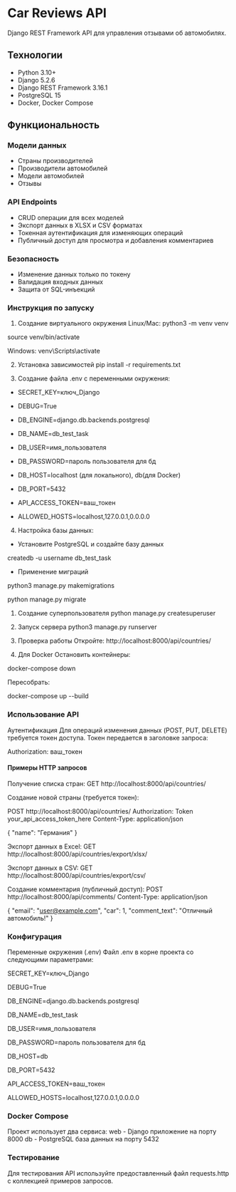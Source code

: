 # Car Reviews API

Django REST Framework API для управления отзывами об автомобилях.

## Технологии

- Python 3.10+
- Django 5.2.6
- Django REST Framework 3.16.1
- PostgreSQL 15
- Docker, Docker Compose

## Функциональность

### Модели данных
- Страны производителей
- Производители автомобилей  
- Модели автомобилей
- Отзывы

### API Endpoints
- CRUD операции для всех моделей
- Экспорт данных в XLSX и CSV форматах
- Токенная аутентификация для изменяющих операций
- Публичный доступ для просмотра и добавления комментариев

### Безопасность
- Изменение данных только по токену
- Валидация входных данных
- Защита от SQL-инъекций

### Инструкция по запуску
1. Создание виртуального окружения
Linux/Mac:
python3 -m venv venv

source venv/bin/activate

Windows:
venv\Scripts\activate

2. Установка зависимостей
pip install -r requirements.txt

3. Создание файла .env с переменными окружения:

- SECRET_KEY=ключ_Django

- DEBUG=True

- DB_ENGINE=django.db.backends.postgresql

- DB_NAME=db_test_task

- DB_USER=имя_пользователя

- DB_PASSWORD=пароль пользователя для бд

- DB_HOST=localhost (для локального), db(для Docker)

- DB_PORT=5432

- API_ACCESS_TOKEN=ваш_токен

- ALLOWED_HOSTS=localhost,127.0.0.1,0.0.0.0

4. Настройка базы данных:

- Установите PostgreSQL и создайте базу данных

createdb -u username db_test_task

- Применение миграций

python3 manage.py makemigrations

python manage.py migrate

1. Создание суперпользователя
python manage.py createsuperuser

1. Запуск сервера
python3 manage.py runserver

1. Проверка работы
Откройте: http://localhost:8000/api/countries/

1. Для Docker
Остановить контейнеры:

 docker-compose down

Пересобрать: 

docker-compose up --build

### Использование API
Аутентификация
Для операций изменения данных (POST, PUT, DELETE) требуется токен доступа. Токен передается в заголовке запроса:

Authorization: ваш_токен

#### Примеры HTTP запросов
Получение списка стран:
GET http://localhost:8000/api/countries/

Создание новой страны (требуется токен):

POST http://localhost:8000/api/countries/
Authorization: Token your_api_access_token_here
Content-Type: application/json

{
  "name": "Германия"
}

Экспорт данных в Excel:
GET http://localhost:8000/api/countries/export/xlsx/

Экспорт данных в CSV:
GET http://localhost:8000/api/countries/export/csv/

Создание комментария (публичный доступ):
POST http://localhost:8000/api/comments/
Content-Type: application/json

{
  "email": "user@example.com",
  "car": 1,
  "comment_text": "Отличный автомобиль!"
}

### Конфигурация
Переменные окружения (.env)
Файл .env в корне проекта со следующими параметрами:

SECRET_KEY=ключ_Django

DEBUG=True

DB_ENGINE=django.db.backends.postgresql

DB_NAME=db_test_task

DB_USER=имя_пользователя

DB_PASSWORD=пароль пользователя для бд

DB_HOST=db

DB_PORT=5432

API_ACCESS_TOKEN=ваш_токен

ALLOWED_HOSTS=localhost,127.0.0.1,0.0.0.0

### Docker Compose
Проект использует два сервиса:
web - Django приложение на порту 8000
db - PostgreSQL база данных на порту 5432

### Тестирование
Для тестирования API используйте предоставленный файл requests.http с коллекцией примеров запросов.